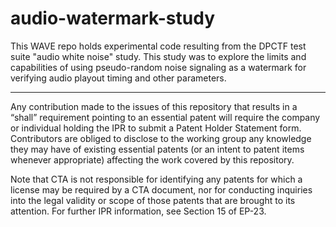 # audio-watermark-study

This WAVE repo holds experimental code resulting from the DPCTF test suite "audio white noise" study.  This study was to explore the limits and capabilities of using 
pseudo-random noise signaling as a watermark for verifying audio playout timing and other parameters. 

*****

Any contribution made to the issues of this repository that results in a “shall” requirement pointing to an essential patent will require the company or individual holding the IPR 
to submit a Patent Holder Statement form. Contributors are obliged to disclose to the working group any knowledge they may have of existing essential patents (or an intent to 
patent items whenever appropriate) affecting the work covered by this repository.

Note that CTA is not responsible for identifying any patents for which a license may be required by a CTA document, nor for conducting inquiries into the legal validity or scope 
of those patents that are brought to its attention. For further IPR information, see Section 15 of EP-23.
